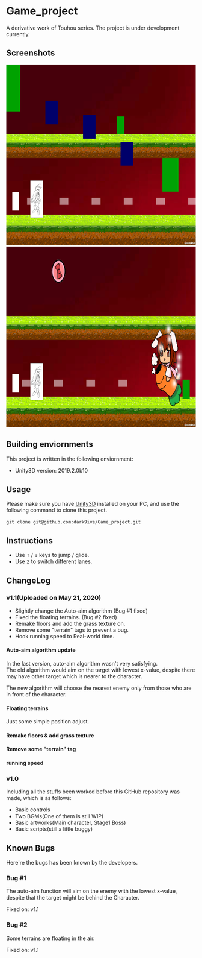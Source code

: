# Game_project

A derivative work of Touhou series. The project is under development currently.

## Screenshots

<img id="ss01" src="https://github.com/dark9ive/Game_project/blob/master/pics/Screenshots1.png" width="853" height="480">
<img id="ss02" src="https://github.com/dark9ive/Game_project/blob/master/pics/Screenshots2.png" width="853" height="480">  

## Building enviornments

This project is written in the following enviornment:

 - Unity3D version: 2019.2.0b10

## Usage

Please make sure you have [Unity3D](https://unity.com/) installed on your PC, and use the following command to clone this project.  

```
git clone git@github.com:dark9ive/Game_project.git
```

## Instructions

 - Use <kbd>↑</kbd> / <kbd>↓</kbd> keys to jump / glide.  
 - Use <kbd>z</kbd> to switch different lanes.


## ChangeLog

### v1.1(Uploaded on May 21, 2020)

 - Slightly change the Auto-aim algorithm (Bug #1 fixed)
 - Fixed the floating terrains. (Bug #2 fixed)
 - Remake floors and add the grass texture on.
 - Remove some "terrain" tags to prevent a bug.
 - Hook running speed to Real-world time.

#### Auto-aim algorithm update

In the last version, auto-aim algorithm wasn't very satisfying.  
The old algorithm would aim on the target with lowest x-value, despite there may have other target which is nearer to the character.  
  
The new algorithm will choose the nearest enemy only from those who are in front of the character.  

#### Floating terrains

Just some simple position adjust.  

#### Remake floors & add grass texture

#### Remove some "terrain" tag

#### running speed

### v1.0
  
Including all the stuffs been worked before this GitHub repository was made, which is as follows:
  
 - Basic controls
 - Two BGMs(One of them is still WIP)
 - Basic artworks(Main character, Stage1 Boss)
 - Basic scripts(still a little buggy)

## Known Bugs
  
Here're the bugs has been known by the developers.

### Bug #1
  
The auto-aim function will aim on the enemy with the lowest x-value, despite that the target might be behind the Character.

Fixed on: v1.1  

### Bug #2

Some terrains are floating in the air.

Fixed on: v1.1
